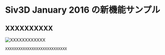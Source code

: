 ﻿# Siv3D January 2016 の新機能サンプル

## XXXXXXXXXX
![XXXXXXXXXXXX](resource/XXXXXXXXXXX/XXXXXXX.png "XXXXXXXXXX") 
```cpp
XXXXXXXXXXXXXXXXXXXXXXXXXXXX
```
